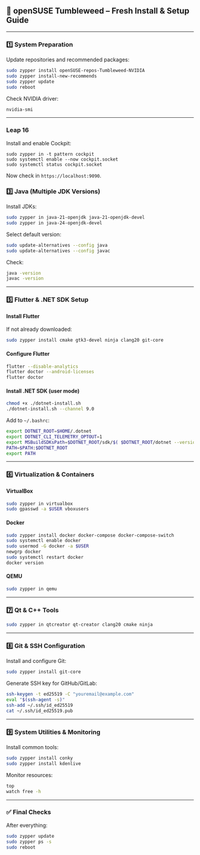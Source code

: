 ## 🧩 openSUSE Tumbleweed – Fresh Install & Setup Guide

---

### 1️⃣ System Preparation

Update repositories and recommended packages:

```bash
sudo zypper install openSUSE-repos-Tumbleweed-NVIDIA
sudo zypper install-new-recommends
sudo zypper update
sudo reboot
```

Check NVIDIA driver:

```bash
nvidia-smi
```

---

### Leap 16
Install and enable Cockpit:

```
sudo zypper in -t pattern cockpit
sudo systemctl enable --now cockpit.socket
sudo systemctl status cockpit.socket
```

Now check in `https://localhost:9090`.

### 3️⃣ Java (Multiple JDK Versions)

Install JDKs:

```bash
sudo zypper in java-21-openjdk java-21-openjdk-devel
sudo zypper in java-24-openjdk-devel
```

Select default version:

```bash
sudo update-alternatives --config java
sudo update-alternatives --config javac
```

Check:

```bash
java -version
javac -version
```

---

### 5️⃣ Flutter & .NET SDK Setup

#### Install Flutter

If not already downloaded:

```bash
sudo zypper install cmake gtk3-devel ninja clang20 git-core
```

#### Configure Flutter

```bash
flutter --disable-analytics
flutter doctor --android-licenses
flutter doctor
```

#### Install .NET SDK (user mode)

```bash
chmod +x ./dotnet-install.sh
./dotnet-install.sh --channel 9.0
```

Add to `~/.bashrc`:

```bash
export DOTNET_ROOT=$HOME/.dotnet
export DOTNET_CLI_TELEMETRY_OPTOUT=1
export MSBuildSDKsPath=$DOTNET_ROOT/sdk/$( $DOTNET_ROOT/dotnet --version )/Sdks
PATH=$PATH:$DOTNET_ROOT
export PATH
```

---

### 6️⃣ Virtualization & Containers

#### VirtualBox

```bash
sudo zypper in virtualbox
sudo gpasswd -a $USER vboxusers
```

#### Docker

```bash
sudo zypper install docker docker-compose docker-compose-switch
sudo systemctl enable docker
sudo usermod -G docker -a $USER
newgrp docker
sudo systemctl restart docker
docker version
```

#### QEMU

```bash
sudo zypper in qemu
```

---

### 7️⃣ Qt & C++ Tools

```bash
sudo zypper in qtcreator qt-creator clang20 cmake ninja
```

---

### 8️⃣ Git & SSH Configuration

Install and configure Git:

```bash
sudo zypper install git-core
```

Generate SSH key for GitHub/GitLab:

```bash
ssh-keygen -t ed25519 -C "youremail@example.com"
eval "$(ssh-agent -s)"
ssh-add ~/.ssh/id_ed25519
cat ~/.ssh/id_ed25519.pub
```

---

### 9️⃣ System Utilities & Monitoring

Install common tools:

```bash
sudo zypper install conky
sudo zypper install kdenlive
```

Monitor resources:

```bash
top
watch free -h
```

---

### ✅ Final Checks

After everything:

```bash
sudo zypper update
sudo zypper ps -s
sudo reboot
```
